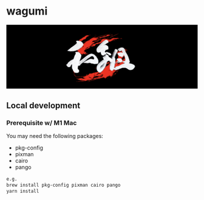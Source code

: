 # wagumi

![!image](/assets/wagumi.png)

## Local development

### Prerequisite w/ M1 Mac

You may need the following packages:

- pkg-config
- pixman
- cairo
- pango

```
e.g.
brew install pkg-config pixman cairo pango
yarn install
```
